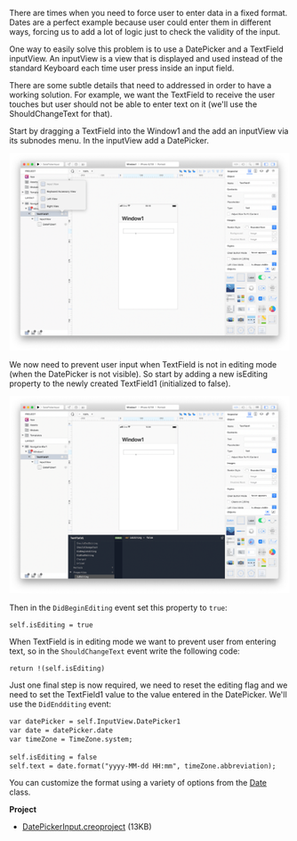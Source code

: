 There are times when you need to force user to enter data in a fixed format. Dates are a perfect example because user could enter them in different ways, forcing us to add a lot of logic just to check the validity of the input.

One way to easily solve this problem is to use a DatePicker and a TextField inputView. An inputView is a view that is displayed and used instead of the standard Keyboard each time user press inside an input field.

There are some subtle details that need to addressed in order to have a working solution. For example, we want the TextField to receive the user touches but user should not be able to enter text on it (we'll use the ShouldChangeText for that).

Start by dragging a TextField into the Window1 and the add an inputView via its subnodes menu. In the inputView add a DatePicker.

![datepicker_input](../images/technotes/datepicker_input1.png)

We now need to prevent user input when TextField is not in editing mode (when the DatePicker is not visible). So start by adding a new isEditing property to the newly created TextField1 (initialized to false).

![datepicker_input](../images/technotes/datepicker_input2.png)

Then in the `DidBeginEditing` event set this property to `true`:
```
self.isEditing = true
```

When TextField is in editing mode we want to prevent user from entering text, so in the `ShouldChangeText` event write the following code:
```
return !(self.isEditing)
```

Just one final step is now required, we need to reset the editing flag and we need to set the TextField1 value to the value entered in the DatePicker. We'll use the `DidEndditing` event:

```
var datePicker = self.InputView.DatePicker1
var date = datePicker.date
var timeZone = TimeZone.system;

self.isEditing = false
self.text = date.format("yyyy-MM-dd HH:mm", timeZone.abbreviation);
```

You can customize the format using a variety of options from the [Date](https://docs.creolabs.com/classes/Date.html) class.

**Project**
* [DatePickerInput.creoproject]({{github_raw_link}}/assets/datepicker-input.creoproject.zip) (13KB)
